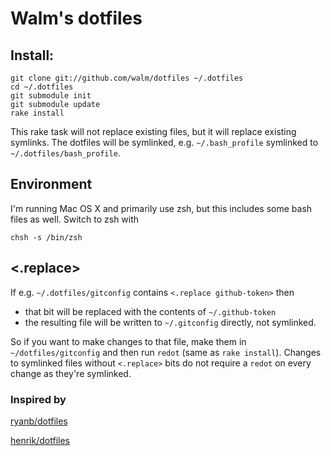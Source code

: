 # Walm's dotfiles

## Install:

	git clone git://github.com/walm/dotfiles ~/.dotfiles
	cd ~/.dotfiles
	git submodule init
	git submodule update
	rake install
    
This rake task will not replace existing files, but it will replace existing symlinks.
The dotfiles will be symlinked, e.g. `~/.bash_profile` symlinked to `~/.dotfiles/bash_profile`.

## Environment

I'm running Mac OS X and primarily use zsh, but this includes some bash files as well. 
Switch to zsh with

	chsh -s /bin/zsh

## <.replace>

If e.g. `~/.dotfiles/gitconfig` contains `<.replace github-token>` then 

 * that bit will be replaced with the contents of `~/.github-token` 
 * the resulting file will be written to `~/.gitconfig` directly, not symlinked.
 
So if you want to make changes to that file, make them in `~/dotfiles/gitconfig` and then run `redot` (same as `rake install`).
Changes to symlinked files without `<.replace>` bits do not require a `redot` on every change as they're symlinked.

### Inspired by

[ryanb/dotfiles](http://github.com/ryanb/dotfiles/)

[henrik/dotfiles](http://github.com/henrik/dotfiles/)
